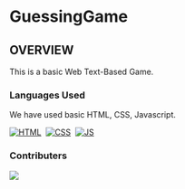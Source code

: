 # GuessingGame
<h2>OVERVIEW</h2>
This is a basic Web Text-Based Game.

<h3>Languages Used</h3>
We have used basic HTML, CSS, Javascript.

[![HTML](https://img.shields.io/badge/html5%20-%23E34F26.svg?&style=for-the-badge&logo=html5&logoColor=white)](https://github.com/soumita1234/HelpingHand/search?l=html)&nbsp;
[![CSS](https://img.shields.io/badge/css3%20-%231572B6.svg?&style=for-the-badge&logo=css3&logoColor=white)](https://github.com/soumita1234/HelpingHand/search?l=css)&nbsp;
[![JS](https://img.shields.io/badge/javascript%20-%23323330.svg?&style=for-the-badge&logo=javascript&logoColor=%23F7DF1E)](https://github.com/soumita1234/HelpingHand/search?l=javascript)

<h3>Contributers</h3>
<a href = "https://github.com/Volley-Freak/guessing-game/graphs/contributors">
  <img src = "https://contrib.rocks/image?repo = Volley-Freak/guessing-game"/>
</a>
